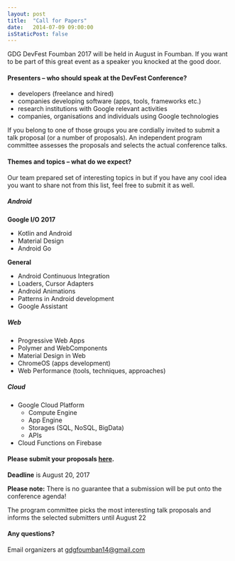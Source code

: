 ```yaml
---
layout: post
title:  "Call for Papers"
date:   2014-07-09 09:00:00
isStaticPost: false
---
```

GDG DevFest Foumban 2017 will be held in August in  Foumban. If you want to be part of this great event as a speaker you knocked at the good door.

#### Presenters – who should speak at the DevFest Conference?

* developers (freelance and hired)
* companies developing software (apps, tools, frameworks etc.)
* research institutions with Google relevant activities
* companies, organisations and individuals using Google technologies

If you belong to one of those groups you are cordially invited to submit a talk proposal (or a number of proposals). An independent program committee assesses the proposals and selects the actual conference talks.<br/>

#### Themes and topics – what do we expect?
Our team prepared set of interesting topics in but if you have any cool idea you want to share not from this list, feel free to submit it as well.

##### Android

__Google I/O 2017__

* Kotlin and Android
* Material Design
* Android Go


__General__

* Android Continuous Integration
* Loaders, Cursor Adapters
* Android Animations
* Patterns in Android development
* Google Assistant
##### Web
* Progressive Web Apps
* Polymer and WebComponents
* Material Design in Web
* ChromeOS (apps development)
* Web Performance (tools, techniques, approaches)


##### Cloud

* Google Cloud Platform
  * Compute Engine
  * App Engine
  * Storages (SQL, NoSQL, BigData)
  * APIs
* Cloud Functions on Firebase


#### Please submit your proposals [here](http://bit.ly/dfua-c4p).
__Deadline__ is August 20, 2017

__Please note:__ There is no guarantee that a submission will be put onto the conference agenda!<br/>

The program committee picks the most interesting talk proposals and informs the selected submitters until August 22<br/>

#### Any questions? 
Email organizers at [gdgfoumban14@gmail.com](mailto:gdgfoumban14@gmail.com)